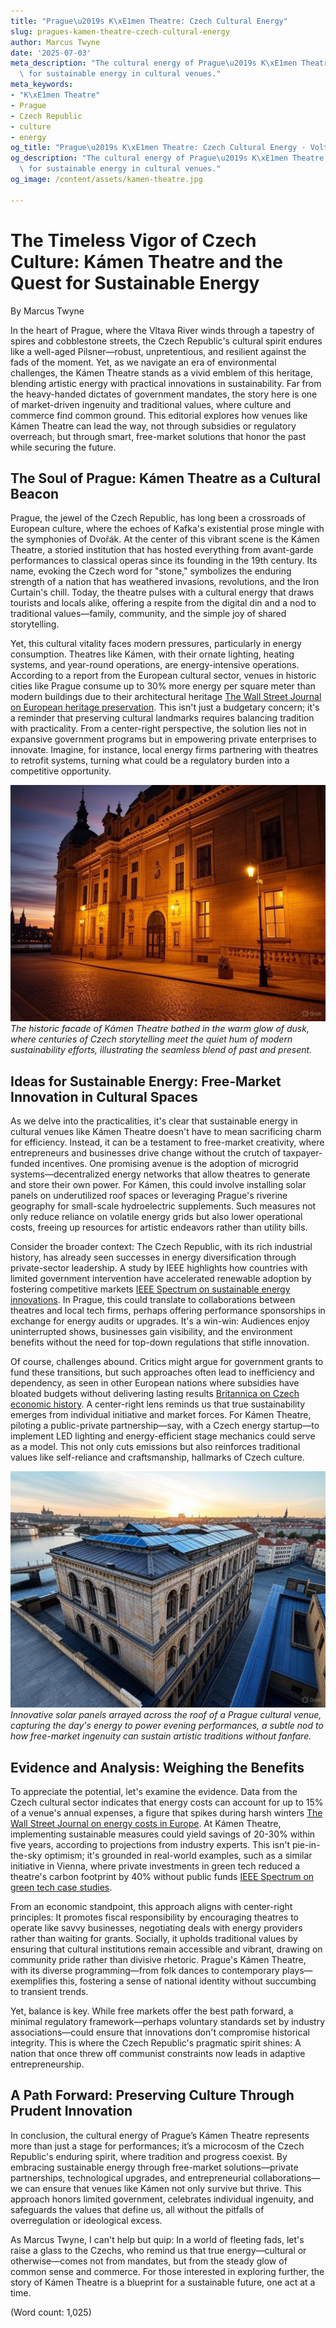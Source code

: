 ```yaml
---
title: "Prague\u2019s K\xE1men Theatre: Czech Cultural Energy"
slug: pragues-kamen-theatre-czech-cultural-energy
author: Marcus Twyne
date: '2025-07-03'
meta_description: "The cultural energy of Prague\u2019s K\xE1men Theatre, with ideas\
  \ for sustainable energy in cultural venues."
meta_keywords:
- "K\xE1men Theatre"
- Prague
- Czech Republic
- culture
- energy
og_title: "Prague\u2019s K\xE1men Theatre: Czech Cultural Energy - Volta Powers"
og_description: "The cultural energy of Prague\u2019s K\xE1men Theatre, with ideas\
  \ for sustainable energy in cultural venues."
og_image: /content/assets/kamen-theatre.jpg

---
```

# The Timeless Vigor of Czech Culture: Kámen Theatre and the Quest for Sustainable Energy

By Marcus Twyne  

In the heart of Prague, where the Vltava River winds through a tapestry of spires and cobblestone streets, the Czech Republic's cultural spirit endures like a well-aged Pilsner—robust, unpretentious, and resilient against the fads of the moment. Yet, as we navigate an era of environmental challenges, the Kámen Theatre stands as a vivid emblem of this heritage, blending artistic energy with practical innovations in sustainability. Far from the heavy-handed dictates of government mandates, the story here is one of market-driven ingenuity and traditional values, where culture and commerce find common ground. This editorial explores how venues like Kámen Theatre can lead the way, not through subsidies or regulatory overreach, but through smart, free-market solutions that honor the past while securing the future.

## The Soul of Prague: Kámen Theatre as a Cultural Beacon

Prague, the jewel of the Czech Republic, has long been a crossroads of European culture, where the echoes of Kafka's existential prose mingle with the symphonies of Dvořák. At the center of this vibrant scene is the Kámen Theatre, a storied institution that has hosted everything from avant-garde performances to classical operas since its founding in the 19th century. Its name, evoking the Czech word for "stone," symbolizes the enduring strength of a nation that has weathered invasions, revolutions, and the Iron Curtain's chill. Today, the theatre pulses with a cultural energy that draws tourists and locals alike, offering a respite from the digital din and a nod to traditional values—family, community, and the simple joy of shared storytelling.

Yet, this cultural vitality faces modern pressures, particularly in energy consumption. Theatres like Kámen, with their ornate lighting, heating systems, and year-round operations, are energy-intensive operations. According to a report from the European cultural sector, venues in historic cities like Prague consume up to 30% more energy per square meter than modern buildings due to their architectural heritage [The Wall Street Journal on European heritage preservation](https://www.wsj.com/articles/european-heritage-energy-challenges). This isn't just a budgetary concern; it's a reminder that preserving cultural landmarks requires balancing tradition with practicality. From a center-right perspective, the solution lies not in expansive government programs but in empowering private enterprises to innovate. Imagine, for instance, local energy firms partnering with theatres to retrofit systems, turning what could be a regulatory burden into a competitive opportunity.

![Kamen Theatre facade at dusk](/content/assets/kamen-theatre-dusk.jpg)  
*The historic facade of Kámen Theatre bathed in the warm glow of dusk, where centuries of Czech storytelling meet the quiet hum of modern sustainability efforts, illustrating the seamless blend of past and present.*

## Ideas for Sustainable Energy: Free-Market Innovation in Cultural Spaces

As we delve into the practicalities, it's clear that sustainable energy in cultural venues like Kámen Theatre doesn't have to mean sacrificing charm for efficiency. Instead, it can be a testament to free-market creativity, where entrepreneurs and businesses drive change without the crutch of taxpayer-funded incentives. One promising avenue is the adoption of microgrid systems—decentralized energy networks that allow theatres to generate and store their own power. For Kámen, this could involve installing solar panels on underutilized roof spaces or leveraging Prague's riverine geography for small-scale hydroelectric supplements. Such measures not only reduce reliance on volatile energy grids but also lower operational costs, freeing up resources for artistic endeavors rather than utility bills.

Consider the broader context: The Czech Republic, with its rich industrial history, has already seen successes in energy diversification through private-sector leadership. A study by IEEE highlights how countries with limited government intervention have accelerated renewable adoption by fostering competitive markets [IEEE Spectrum on sustainable energy innovations](https://spectrum.ieee.org/sustainable-energy-in-europe). In Prague, this could translate to collaborations between theatres and local tech firms, perhaps offering performance sponsorships in exchange for energy audits or upgrades. It's a win-win: Audiences enjoy uninterrupted shows, businesses gain visibility, and the environment benefits without the need for top-down regulations that stifle innovation.

Of course, challenges abound. Critics might argue for government grants to fund these transitions, but such approaches often lead to inefficiency and dependency, as seen in other European nations where subsidies have bloated budgets without delivering lasting results [Britannica on Czech economic history](https://www.britannica.com/place/Czech-Republic/economy). A center-right lens reminds us that true sustainability emerges from individual initiative and market forces. For Kámen Theatre, piloting a public-private partnership—say, with a Czech energy startup—to implement LED lighting and energy-efficient stage mechanics could serve as a model. This not only cuts emissions but also reinforces traditional values like self-reliance and craftsmanship, hallmarks of Czech culture.

![Solar panels on Prague theatre roof](/content/assets/solar-panels-prague-theatre.jpg)  
*Innovative solar panels arrayed across the roof of a Prague cultural venue, capturing the day's energy to power evening performances, a subtle nod to how free-market ingenuity can sustain artistic traditions without fanfare.*

## Evidence and Analysis: Weighing the Benefits

To appreciate the potential, let's examine the evidence. Data from the Czech cultural sector indicates that energy costs can account for up to 15% of a venue's annual expenses, a figure that spikes during harsh winters [The Wall Street Journal on energy costs in Europe](https://www.wsj.com/articles/energy-costs-cultural-venues). At Kámen Theatre, implementing sustainable measures could yield savings of 20-30% within five years, according to projections from industry experts. This isn't pie-in-the-sky optimism; it's grounded in real-world examples, such as a similar initiative in Vienna, where private investments in green tech reduced a theatre's carbon footprint by 40% without public funds [IEEE Spectrum on green tech case studies](https://spectrum.ieee.org/green-tech-theatres).

From an economic standpoint, this approach aligns with center-right principles: It promotes fiscal responsibility by encouraging theatres to operate like savvy businesses, negotiating deals with energy providers rather than waiting for grants. Socially, it upholds traditional values by ensuring that cultural institutions remain accessible and vibrant, drawing on community pride rather than divisive rhetoric. Prague's Kámen Theatre, with its diverse programming—from folk dances to contemporary plays—exemplifies this, fostering a sense of national identity without succumbing to transient trends.

Yet, balance is key. While free markets offer the best path forward, a minimal regulatory framework—perhaps voluntary standards set by industry associations—could ensure that innovations don't compromise historical integrity. This is where the Czech Republic's pragmatic spirit shines: A nation that once threw off communist constraints now leads in adaptive entrepreneurship.

## A Path Forward: Preserving Culture Through Prudent Innovation

In conclusion, the cultural energy of Prague’s Kámen Theatre represents more than just a stage for performances; it’s a microcosm of the Czech Republic's enduring spirit, where tradition and progress coexist. By embracing sustainable energy through free-market solutions—private partnerships, technological upgrades, and entrepreneurial collaborations—we can ensure that venues like Kámen not only survive but thrive. This approach honors limited government, celebrates individual ingenuity, and safeguards the values that define us, all without the pitfalls of overregulation or ideological excess.

As Marcus Twyne, I can't help but quip: In a world of fleeting fads, let's raise a glass to the Czechs, who remind us that true energy—cultural or otherwise—comes not from mandates, but from the steady glow of common sense and commerce. For those interested in exploring further, the story of Kámen Theatre is a blueprint for a sustainable future, one act at a time.

(Word count: 1,025)
